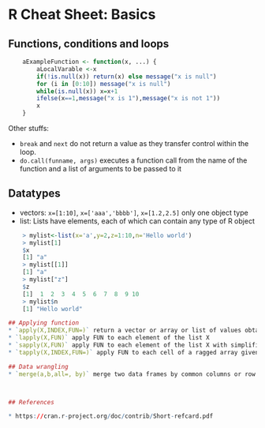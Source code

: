 # R Cheat Sheet: Basics

## Functions, conditions and loops
```r
    aExampleFunction <- function(x, ...) {
        aLocalVarable <-x
        if(!is.null(x)) return(x) else message("x is null")
        for (i in [0:10]) message("x is null")
        while(is.null(x)) x=x+1
        ifelse(x==1,message("x is 1"),message("x is not 1"))
        x
    }
```

Other stuffs:

* `break` and `next` do not return a value as they transfer control within the loop.
* `do.call(funname, args)` executes a function call from the name of the function and a list of arguments to be passed to it

## Datatypes
* vectors: `x=[1:10]`, `x=['aaa','bbbb']`, `x=[1.2,2.5]` only one object type
* list: Lists have elements, each of which can contain any type of R object
```r
    > mylist<-list(x='a',y=2,z=1:10,n='Hello world')
    > mylist[1]
    $x
    [1] "a"
    > mylist[[1]]
    [1] "a"
    > mylist["z"]
    $z
    [1]  1  2  3  4  5  6  7  8  9 10
    > mylist$n
    [1] "Hello world"

## Applying function
* `apply(X,INDEX,FUN=)` return a vector or array or list of values obtained by applying a function FUN to margins (INDEX) of X
* `lapply(X,FUN)` apply FUN to each element of the list X 
* `sapply(X,FUN)` apply FUN to each element of the list X with simplificationof result
* `tapply(X,INDEX,FUN=)` apply FUN to each cell of a ragged array given by X with indexes INDEX

## Data wrangling
* `merge(a,b,all=, by)` merge two data frames by common columns or row names, if all=TRUE, extra rows will be added to the output, one for each row in x that has no matching row in y and reciprocally



## References

* https://cran.r-project.org/doc/contrib/Short-refcard.pdf